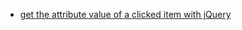 
- [get the attribute value of a clicked item with jQuery](http://coursesweb.net/jquery/get-attribute-id-class-name-title-src-jquery)
